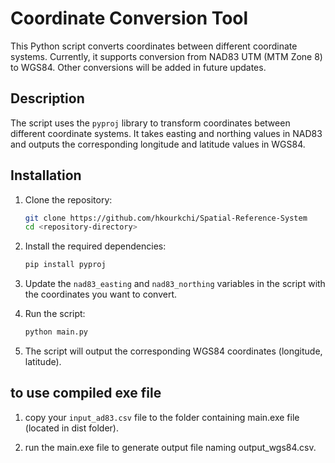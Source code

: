 # Coordinate Conversion Tool

This Python script converts coordinates between different coordinate systems. Currently, it supports conversion from NAD83 UTM (MTM Zone 8) to WGS84. Other conversions will be added in future updates.

## Description

The script uses the `pyproj` library to transform coordinates between different coordinate systems. It takes easting and northing values in NAD83 and outputs the corresponding longitude and latitude values in WGS84.

## Installation

1. Clone the repository:
   ```bash
   git clone https://github.com/hkourkchi/Spatial-Reference-System
   cd <repository-directory>
   ```
   
2. Install the required dependencies:
   ```bash
   pip install pyproj
   ```

3. Update the `nad83_easting` and `nad83_northing` variables in the script with the coordinates you want to convert.
   
4. Run the script:
   ```bash
   python main.py
   ```

5. The script will output the corresponding WGS84 coordinates (longitude, latitude).


## to use compiled exe file

1. copy your `input_ad83.csv` file to the folder containing main.exe file (located in dist folder).

2. run the main.exe file to generate output file naming output_wgs84.csv.

